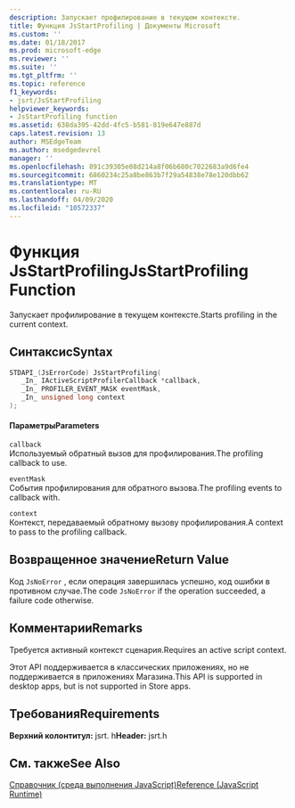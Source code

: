 ```yaml
---
description: Запускает профилирование в текущем контексте.
title: Функция JsStartProfiling | Документы Microsoft
ms.custom: ''
ms.date: 01/18/2017
ms.prod: microsoft-edge
ms.reviewer: ''
ms.suite: ''
ms.tgt_pltfrm: ''
ms.topic: reference
f1_keywords:
- jsrt/JsStartProfiling
helpviewer_keywords:
- JsStartProfiling function
ms.assetid: 638da395-42dd-4fc5-b581-819e647e887d
caps.latest.revision: 13
author: MSEdgeTeam
ms.author: msedgedevrel
manager: ''
ms.openlocfilehash: 891c39305e08d214a8f06b680c7022683a9d6fe4
ms.sourcegitcommit: 6860234c25a8be863b7f29a54838e78e120dbb62
ms.translationtype: MT
ms.contentlocale: ru-RU
ms.lasthandoff: 04/09/2020
ms.locfileid: "10572337"
---
```

# <span data-ttu-id="85cf7-103">Функция JsStartProfiling</span><span class="sxs-lookup"><span data-stu-id="85cf7-103">JsStartProfiling Function</span></span>
<span data-ttu-id="85cf7-104">Запускает профилирование в текущем контексте.</span><span class="sxs-lookup"><span data-stu-id="85cf7-104">Starts profiling in the current context.</span></span>  
  
## <span data-ttu-id="85cf7-105">Синтаксис</span><span class="sxs-lookup"><span data-stu-id="85cf7-105">Syntax</span></span>  
  
```cpp  
STDAPI_(JsErrorCode) JsStartProfiling(  
   _In_ IActiveScriptProfilerCallback *callback,  
   _In_ PROFILER_EVENT_MASK eventMask,  
   _In_ unsigned long context  
);  
```  
  
#### <span data-ttu-id="85cf7-106">Параметры</span><span class="sxs-lookup"><span data-stu-id="85cf7-106">Parameters</span></span>  
 `callback`  
 <span data-ttu-id="85cf7-107">Используемый обратный вызов для профилирования.</span><span class="sxs-lookup"><span data-stu-id="85cf7-107">The profiling callback to use.</span></span>  
  
 `eventMask`  
 <span data-ttu-id="85cf7-108">События профилирования для обратного вызова.</span><span class="sxs-lookup"><span data-stu-id="85cf7-108">The profiling events to callback with.</span></span>  
  
 `context`  
 <span data-ttu-id="85cf7-109">Контекст, передаваемый обратному вызову профилирования.</span><span class="sxs-lookup"><span data-stu-id="85cf7-109">A context to pass to the profiling callback.</span></span>  
  
## <span data-ttu-id="85cf7-110">Возвращенное значение</span><span class="sxs-lookup"><span data-stu-id="85cf7-110">Return Value</span></span>  
 <span data-ttu-id="85cf7-111">Код `JsNoError` , если операция завершилась успешно, код ошибки в противном случае.</span><span class="sxs-lookup"><span data-stu-id="85cf7-111">The code `JsNoError` if the operation succeeded, a failure code otherwise.</span></span>  
  
## <span data-ttu-id="85cf7-112">Комментарии</span><span class="sxs-lookup"><span data-stu-id="85cf7-112">Remarks</span></span>  
 <span data-ttu-id="85cf7-113">Требуется активный контекст сценария.</span><span class="sxs-lookup"><span data-stu-id="85cf7-113">Requires an active script context.</span></span>  
  
 <span data-ttu-id="85cf7-114">Этот API поддерживается в классических приложениях, но не поддерживается в приложениях Магазина.</span><span class="sxs-lookup"><span data-stu-id="85cf7-114">This API is supported in desktop apps, but is not supported in Store apps.</span></span>  
  
## <span data-ttu-id="85cf7-115">Требования</span><span class="sxs-lookup"><span data-stu-id="85cf7-115">Requirements</span></span>  
 <span data-ttu-id="85cf7-116">**Верхний колонтитул:** jsrt. h</span><span class="sxs-lookup"><span data-stu-id="85cf7-116">**Header:** jsrt.h</span></span>  
  
## <span data-ttu-id="85cf7-117">См. также</span><span class="sxs-lookup"><span data-stu-id="85cf7-117">See Also</span></span>  
 [<span data-ttu-id="85cf7-118">Справочник (среда выполнения JavaScript)</span><span class="sxs-lookup"><span data-stu-id="85cf7-118">Reference (JavaScript Runtime)</span></span>](../chakra-hosting/reference-javascript-runtime.md)